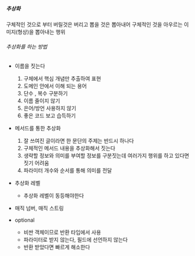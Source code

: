 
##### 추상화
구체적인 것으로 부터 버릴것은 버리고 뽑을 것은 뽑아내어 구체적인 것을 아우르는 이미지(형상)을 뽑아내는 행위


###### 추상화를 하는 방법

- 이름을 짓는다
	1. 구체에서 핵심 개념만 추출하여 표현
	2. 도메인 안에서 이해 되는 용어
	3. 단수 , 복수 구분하기
	4. 이름 줄이지 않기
	5. 은어/방언 사용하지 않기
	6. 좋은 코드 보고 습득하기

-  메서드를 통한 추상화
	1. 잘 쓰여진 글이라면 한 문단의 주제는 반드시 하나다
	2. 구체적인 메서드 내용을 추상화해서 짓는다
	3. 생략할 정보와 의미를 부여할 정보를 구분짓는데 여러가지 행위를 하고 있다면 짓기 어려움
	4. 파라미터 개수와 순서를 통해 의미를 전달

- 추상화 레벨
	- 추상화 레벨이 동등해야한다

- 매직 넘버, 매직 스트링

- optional
	- 비싼 객체이므로 반환 타입에서 사용
	- 파라미터로 받지 않는다, 필드에 선언하지 않는다
	- 반환 받았다면 빠르게 해소한다


